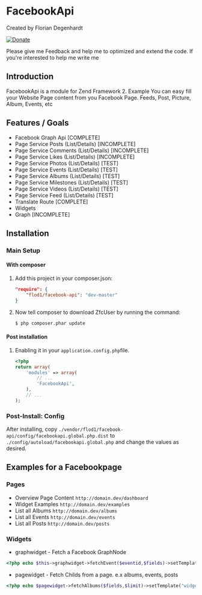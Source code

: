 FacebookApi
=======

Created by Florian Degenhardt

[![Donate](https://img.shields.io/badge/Donate-PayPal-green.svg)](https://www.paypal.com/cgi-bin/webscr?cmd=_s-xclick&hosted_button_id=VRMTHV3E4ZD3Y)

Please give me Feedback and help me to optimized and extend the code.
If you're interested to help me write me

Introduction
------------

FacebookApi is a module for Zend Framework 2.
Example You can easy fill your Website Page content from you Facebook Page.
Feeds, Post, Picture, Album, Events, etc


Features / Goals
----------------

* Facebook Graph Api [COMPLETE]
* Page Service Posts (List/Details) [INCOMPLETE]
* Page Service Comments (List/Details) [INCOMPLETE]
* Page Service Likes (List/Details) [INCOMPLETE]
* Page Service Photos (List/Details) [TEST]
* Page Service Events (List/Details) [TEST]
* Page Service Albums (List/Details) [TEST]
* Page Service Milestones (List/Details) [TEST]
* Page Service Videos (List/Details) [TEST]
* Page Service Feed (List/Details) [TEST]
* Translate Route [COMPLETE]
* Widgets 
* Graph [INCOMPLETE]

Installation
------------

### Main Setup

#### With composer

1. Add this project in your composer.json:

    ```json
    "require": {
        "flod1/facebook-api": "dev-master"
    }
    ```

2. Now tell composer to download ZfcUser by running the command:

    ```bash
    $ php composer.phar update
    ```

#### Post installation

1. Enabling it in your `application.config.php`file.

    ```php
    <?php
    return array(
        'modules' => array(
            // ...
            'FacebookApi',
        ),
        // ...
    );
    ```



### Post-Install: Config

After installing, copy
`./vendor/flod1/facebook-api/config/facebookapi.global.php.dist` to
`./config/autoload/facebookapi.global.php` and change the values as desired.


Examples for a Facebookpage
------------

### Pages

* Overview Page Content  `http://domain.dev/dashboard`
* Widget Examples `http://domain.dev/examples`
* List all Albums `http://domain.dev/albums`
* List all Events `http://domain.dev/events`
* List all Posts `http://domain.dev/posts`

### Widgets

* graphwidget - Fetch a Facebook GraphNode

```php
<?php echo $this->graphwidget->fetchEvent($eventid,$fields)->setTemplate("widget/default/detail.phtml");
```

* pagewidget - Fetch Childs from a page. e.x albums, events, posts

```php
<?php echo $pagewidget->fetchAlbums($fields,$limit)->setTemplate("widget/default/table.phtml");
```